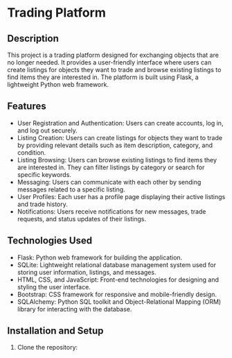 # Trading Platform

## Description
This project is a trading platform designed for exchanging objects that are no longer needed. It provides a user-friendly interface where users can create listings for objects they want to trade and browse existing listings to find items they are interested in. The platform is built using Flask, a lightweight Python web framework.

## Features
- User Registration and Authentication: Users can create accounts, log in, and log out securely.
- Listing Creation: Users can create listings for objects they want to trade by providing relevant details such as item description, category, and condition.
- Listing Browsing: Users can browse existing listings to find items they are interested in. They can filter listings by category or search for specific keywords.
- Messaging: Users can communicate with each other by sending messages related to a specific listing.
- User Profiles: Each user has a profile page displaying their active listings and trade history.
- Notifications: Users receive notifications for new messages, trade requests, and status updates of their listings.

## Technologies Used
- Flask: Python web framework for building the application.
- SQLite: Lightweight relational database management system used for storing user information, listings, and messages.
- HTML, CSS, and JavaScript: Front-end technologies for designing and styling the user interface.
- Bootstrap: CSS framework for responsive and mobile-friendly design.
- SQLAlchemy: Python SQL toolkit and Object-Relational Mapping (ORM) library for interacting with the database.

## Installation and Setup
1. Clone the repository:
